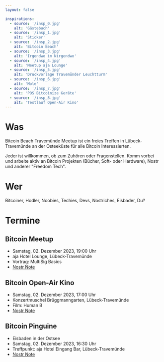 ```yaml
---
layout: false

inspirations:
  - source: '/insp_0.jpg'
    alt: 'Gästebuch'
  - source: '/insp_1.jpg'
    alt: 'Sticker'
  - source: '/insp_2.jpg'
    alt: 'Bitcoin Beach'
  - source: '/insp_3.jpg'
    alt: 'Irgendwo im Nirgendwo'
  - source: '/insp_4.jpg'
    alt: 'Meetup aja Lounge'
  - source: '/insp_5.jpg'
    alt: 'Druckvorlage Travemünder Leuchtturm'
  - source: '/insp_6.jpg'
    alt: 'Mole'
  - source: '/insp_7.jpg'
    alt: 'POS Bitcoinize Geräte'
  - source: '/insp_8.jpg'
    alt: 'Testlauf Open-Air Kino'
---
```


# Was

Bitcoin Beach Travemünde Meetup ist ein freies Treffen in Lübeck-Travemünde an der Osteeküste für alle Bitcoin Interessierten. 

Jeder ist willkommen, ob zum Zuhören oder Fragenstellen. Komm vorbei und arbeite aktiv an Bitcoin Projekten (Bücher, Soft- oder Hardware), Nostr und anderer "Freedom Tech". 

# Wer

Bitcoiner, Hodler, Noobies, Techies, Devs, Nostriches, Eisbader, Du?

# Termine

## Bitcoin Meetup

- Samstag, 02. Dezember 2023, 19:00 Uhr
- aja Hotel Lounge, Lübeck-Travemünde
- Vortrag: MultiSig Basics
- [Nostr Note](https://snort.social/nevent1qqsyhwpffxftrm4nr0dfv2tyv37kypzm92d3zhgfjmez32x2hu9tf9qpzamhxue69uhhyetvv9ujuurjd9kkzmpwdejhgtczyp90ls2v26fztv4pcmsdp7vcjtuekag3nauwa80yjhywxlt592gqsqcyqqqqqqgj3zylr)

## Bitcoin Open-Air Kino

- Samstag, 02. Dezember 2023, 17:00 Uhr
- Konzertmuschel Brüggmanngarten, Lübeck-Travemünde
- Film: Human B
- [Nostr Note](https://snort.social/nevent1qqsyhwpffxftrm4nr0dfv2tyv37kypzm92d3zhgfjmez32x2hu9tf9qpzamhxue69uhhyetvv9ujuurjd9kkzmpwdejhgtczyp90ls2v26fztv4pcmsdp7vcjtuekag3nauwa80yjhywxlt592gqsqcyqqqqqqgj3zylr)

## Bitcoin Pinguine

- Eisbaden in der Ostsee
- Samstag, 02. Dezember 2023, 16:30 Uhr
- Treffpunkt: aja Hotel Eingang Bar, Lübeck-Travemünde
- [Nostr Note](https://snort.social/nevent1qqsyhwpffxftrm4nr0dfv2tyv37kypzm92d3zhgfjmez32x2hu9tf9qpzamhxue69uhhyetvv9ujuurjd9kkzmpwdejhgtczyp90ls2v26fztv4pcmsdp7vcjtuekag3nauwa80yjhywxlt592gqsqcyqqqqqqgj3zylr)
